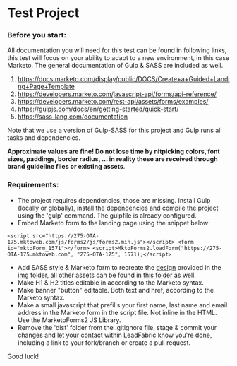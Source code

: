 # Test Project

### Before you start:

All documentation you will need for this test can be found in following links, this test will focus on your ability to adapt to a new environment, in this case Marketo.
The general documentation of Gulp & SASS are included as well.

1. https://docs.marketo.com/display/public/DOCS/Create+a+Guided+Landing+Page+Template
2. https://developers.marketo.com/javascript-api/forms/api-reference/
3. https://developers.marketo.com/rest-api/assets/forms/examples/
4. https://gulpjs.com/docs/en/getting-started/quick-start/
5. https://sass-lang.com/documentation  

Note that we use a version of Gulp-SASS for this project and Gulp runs all tasks and dependencies.

**Approximate values are fine! Do not lose time by nitpicking colors, font sizes, paddings, border radius, ... in reality these are received through brand guideline files or existing assets**. 

### Requirements:

- The project requires dependencies, those are missing. Install Gulp (locally or globally), install the dependencies and compile the project using the 'gulp' command. The gulpfile is already configured.
- Embed Marketo form to the landing page using the snippet below:
```
<script src="https://275-OTA-175.mktoweb.com/js/forms2/js/forms2.min.js"></script> <form id="mktoForm_1571"></form> <script>MktoForms2.loadForm("https://275-OTA-175.mktoweb.com", "275-OTA-175", 1571);</script>
```
- Add SASS style & Marketo form to recreate the [design](/app/img/brief.png) provided in the [img folder](/app/img), all other assets can be found in [this folder](/app/img) as well.
- Make H1 & H2 titles editable in according to the Marketo syntax.
- Make banner "button" editable. Both text and href, according to the Marketo syntax.
- Make a small javascript that prefills your first name, last name and email address in the Marketo form in the script file. Not inline in the HTML. Use the MarketoForms2 JS Library.
- Remove the 'dist' folder from the .gitignore file, stage & commit your changes and let your contact within LeadFabric know you're done, including a link to your fork/branch or create a pull request.


Good luck!

